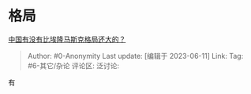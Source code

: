 # 格局
[中国有没有比埃隆马斯克格局还大的？](https://www.zhihu.com/question/367391374/answer/3068267695)

> Author: #0-Anonymity
> Last update: [编辑于 2023-06-11]
> Link:
> Tag: #6-其它/杂论
> 评论区:
> 泛讨论:

有
